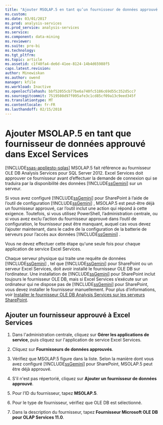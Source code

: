 ```yaml
---
title: "Ajouter MSOLAP.5 en tant qu’un fournisseur de données approuvé dans Excel Services | Documents Microsoft"
ms.custom: 
ms.date: 03/01/2017
ms.prod: analysis-services
ms.prod_service: analysis-services
ms.service: 
ms.component: data-mining
ms.reviewer: 
ms.suite: pro-bi
ms.technology: 
ms.tgt_pltfrm: 
ms.topic: article
ms.assetid: c1f40fa4-de6d-41ee-8124-14b4d65988f5
caps.latest.revision: 
author: Minewiskan
ms.author: owend
manager: kfile
ms.workload: Inactive
ms.openlocfilehash: bbf52055cb77be6a740fc5186c69d55c352d5cc7
ms.sourcegitcommit: 7519508d97f095afe3c1cd85cf09a13c9eed345f
ms.translationtype: MT
ms.contentlocale: fr-FR
ms.lasthandoff: 02/15/2018
---
```

# <a name="add-msolap5-as-a-trusted-data-provider-in-excel-services"></a>Ajouter MSOLAP.5 en tant que fournisseur de données approuvé dans Excel Services
[!INCLUDE[ssas-appliesto-sqlas](../../includes/ssas-appliesto-sqlas.md)]
MSOLAP.5 fait référence au fournisseur OLE DB Analysis Services pour SQL Server 2012. Excel Services doit approuver ce fournisseur avant d’effectuer la demande de connexion qui se traduira par la disponibilité des données [!INCLUDE[ssGemini](../../includes/ssgemini-md.md)] sur un serveur.  
  
 Si vous avez configuré [!INCLUDE[ssGemini](../../includes/ssgemini-md.md)] pour SharePoint à l’aide de l’outil de configuration [!INCLUDE[ssGemini](../../includes/ssgemini-md.md)] , MSOLAP.5 est peut-être déjà un fournisseur approuvé, car l’outil inclut une action qui répond à cette exigence. Toutefois, si vous utilisez PowerShell, l’administration centrale, ou si vous avez exclu l’action du fournisseur approuvé dans l’outil de configuration, le fournisseur peut être manquant, auquel cas vous devez l’ajouter maintenant, dans le cadre de la configuration de la batterie de serveurs pour l’accès aux données [!INCLUDE[ssGemini](../../includes/ssgemini-md.md)] .  
  
 Vous ne devez effectuer cette étape qu'une seule fois pour chaque application de service Excel Services.  
  
 Chaque serveur physique qui traite une requête de données [!INCLUDE[ssGemini](../../includes/ssgemini-md.md)] , tel que [!INCLUDE[ssGemini](../../includes/ssgemini-md.md)] pour SharePoint ou un serveur Excel Services, doit avoir installé le fournisseur OLE DB sur l’ordinateur. Une installation de [!INCLUDE[ssGemini](../../includes/ssgemini-md.md)] pour SharePoint inclut toujours le fournisseur OLE DB, mais si Excel Services s’exécute sur un ordinateur qui ne dispose pas de [!INCLUDE[ssGemini](../../includes/ssgemini-md.md)] pour SharePoint, vous devez installer le fournisseur manuellement. Pour plus d’informations, voir [Installer le fournisseur OLE DB Analysis Services sur les serveurs SharePoint](http://msdn.microsoft.com/en-us/2c62daf9-1f2d-4508-a497-af62360ee859).  
  
## <a name="add-a-trusted-provider-to-excel-services"></a>Ajouter un fournisseur approuvé à Excel Services  
  
1.  Dans l'administration centrale, cliquez sur **Gérer les applications de service**, puis cliquez sur l'application de service Excel Services.  
  
2.  Cliquez sur **Fournisseurs de données approuvés**.  
  
3.  Vérifiez que MSOLAP.5 figure dans la liste. Selon la manière dont vous avez configuré [!INCLUDE[ssGemini](../../includes/ssgemini-md.md)] pour SharePoint, MSOLAP.5 peut être déjà approuvé.  
  
4.  S'il n'est pas répertorié, cliquez sur **Ajouter un fournisseur de données approuvé**.  
  
5.  Pour l’ID du fournisseur, tapez **MSOLAP.5**.  
  
6.  Pour le type de fournisseur, vérifiez que OLE DB est sélectionné.  
  
7.  Dans la description du fournisseur, tapez **Fournisseur Microsoft OLE DB pour OLAP Services 11.0**.  
  
  
